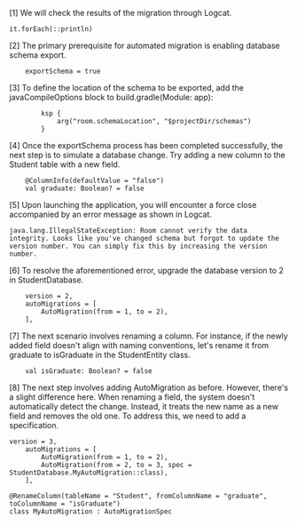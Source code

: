 [1] We will check the results of the migration through Logcat.
```
it.forEach(::println)
```

[2] The primary prerequisite for automated migration is enabling database schema export.
```
    exportSchema = true
```

[3] To define the location of the schema to be exported, add the javaCompileOptions block to build.gradle(Module: app):
```
        ksp {
            arg("room.schemaLocation", "$projectDir/schemas")
        }
```
[4] Once the exportSchema process has been completed successfully, the next step is to simulate a database change. Try adding a new column to the Student table with a new field.
```
    @ColumnInfo(defaultValue = "false")
    val graduate: Boolean? = false
```

[5] Upon launching the application, you will encounter a force close accompanied by an error message as shown in Logcat.
```
java.lang.IllegalStateException: Room cannot verify the data integrity. Looks like you've changed schema but forgot to update the version number. You can simply fix this by increasing the version number.
```

[6] To resolve the aforementioned error, upgrade the database version to 2 in StudentDatabase.
```
    version = 2,
    autoMigrations = [
        AutoMigration(from = 1, to = 2),
    ],
```

[7] The next scenario involves renaming a column. For instance, if the newly added field doesn't align with naming conventions, let's rename it from graduate to isGraduate in the StudentEntity class.
```
    val isGraduate: Boolean? = false
```
[8] The next step involves adding AutoMigration as before. However, there's a slight difference here. When renaming a field, the system doesn't automatically detect the change. Instead, it treats the new name as a new field and removes the old one. To address this, we need to add a specification.
```
version = 3,
    autoMigrations = [
        AutoMigration(from = 1, to = 2),
        AutoMigration(from = 2, to = 3, spec = StudentDatabase.MyAutoMigration::class),
    ],
```

```
@RenameColumn(tableName = "Student", fromColumnName = "graduate", toColumnName = "isGraduate")
class MyAutoMigration : AutoMigrationSpec
```

